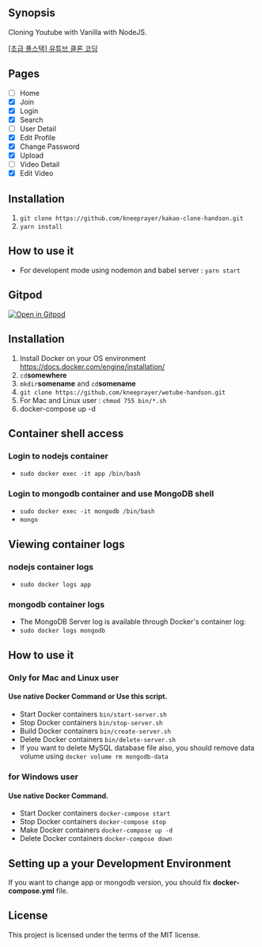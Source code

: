 ## Synopsis

Cloning Youtube with Vanilla with NodeJS.

[[초급 풀스택] 유튜브 클론 코딩](https://academy.nomadcoders.co/courses/435438)

## Pages

-   [ ] Home
-   [x] Join
-   [x] Login
-   [x] Search
-   [ ] User Detail
-   [x] Edit Profile
-   [x] Change Password
-   [x] Upload
-   [ ] Video Detail
-   [x] Edit Video

## Installation

1. `git clone https://github.com/kneeprayer/kakao-clone-handson.git`
2. `yarn install`

## How to use it

-   For developent mode using nodemon and babel server : `yarn start`

## Gitpod

[![Open in Gitpod](https://gitpod.io/button/open-in-gitpod.svg)](https://gitpod.io/#https://github.com/kneeprayer/wetube-handson)

## Installation

1. Install Docker on your OS environment
   <https://docs.docker.com/engine/installation/>
2. `cd`**somewhere**
3. `mkdir`**somename** and `cd`**somename**
4. `git clone https://github.com/kneeprayer/wetube-handson.git`
5. For Mac and Linux user : `chmod 755 bin/*.sh`
6. docker-compose up -d

## Container shell access

### Login to nodejs container

-   `sudo docker exec -it app /bin/bash`

### Login to mongodb container and use MongoDB shell

-   `sudo docker exec -it mongodb /bin/bash`
-   `mongo`

## Viewing container logs

### nodejs container logs

-   `sudo docker logs app`

### mongodb container logs

-   The MongoDB Server log is available through Docker's container log:
-   `sudo docker logs mongodb`

## How to use it

### Only for Mac and Linux user

#### Use native Docker Command or Use this script.

-   Start Docker containers `bin/start-server.sh`
-   Stop Docker containers `bin/stop-server.sh`
-   Build Docker containers `bin/create-server.sh`
-   Delete Docker containers `bin/delete-server.sh`
-   If you want to delete MySQL database file also, you should remove data volume using `docker volume rm mongodb-data`

### for Windows user

#### Use native Docker Command.

-   Start Docker containers `docker-compose start`
-   Stop Docker containers `docker-compose stop`
-   Make Docker containers `docker-compose up -d`
-   Delete Docker containers `docker-compose down`

## Setting up a your Development Environment

If you want to change app or mongodb version, you should fix **docker-compose.yml** file.

## License

This project is licensed under the terms of the MIT license.
